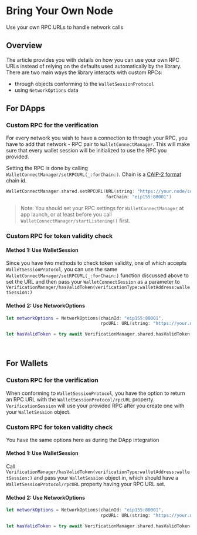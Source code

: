 # Bring Your Own Node

Use your own RPC URLs to handle network calls

## Overview

The article provides you with details on how you can use your own RPC URLs instead of relying on the defaults used automatically by the library. There are two main ways the library interacts with custom RPCs: 
- through objects conforming to the ``WalletSessionProtocol``
- using ``NetworkOptions`` data

## For DApps


### Custom RPC for the verification

For every network you wish to have a connection to through your RPC, you have to add that network - RPC pair to ``WalletConnectManager``. This will make sure that every wallet session will be initialized to use the RPC you provided. 

Setting the RPC is done by calling ``WalletConnectManager/setRPCURL(_:forChain:)``. Chain is a [CAIP-2 format](https://github.com/ChainAgnostic/CAIPs/blob/master/CAIPs/caip-2.md) chain id.

```swift
WalletConnectManager.shared.setRPCURL(URL(string: "https://your.node/some/thing")!, 
                                      forChain: "eip155:80001")
```

> Note: You should set your RPC settings for ``WalletConnectManager`` at app launch, or at least before you call ``WalletConnectManager/startListening()`` first.

### Custom RPC for token validity check

#### Method 1: Use WalletSession

Since you have two methods to check token validity, one of which accepts ``WalletSessionProtocol``, you can use the same ``WalletConnectManager/setRPCURL(_:forChain:)`` function discussed above to set the URL and then pass your ``WalletConnectSession`` as a parameter to ``VerificationManager/hasValidToken(verificationType:walletAddress:walletSession:)``

#### Method 2: Use NetworkOptions

```swift
let networkOptions = NetworkOptions(chainId: "eip155:80001", 
                                    rpcURL: URL(string: "https://your.node/some/thing")!)

let hasValidToken = try await VerificationManager.shared.hasValidToken(verificationType: .kyc,
                                                                       walletAddress: walletAddress,
                                                                       networkOptions: networkOptions)
```

## For Wallets

### Custom RPC for the verification

When conforming to ``WalletSessionProtocol``, you have the option to return an RPC URL with the ``WalletSessionProtocol/rpcURL`` property.
``VerificationSession`` will use your provided RPC after you create one with your `WalletSession` object.

### Custom RPC for token validity check

You have the same options here as during the DApp integration

#### Method 1: Use WalletSession

Call ``VerificationManager/hasValidToken(verificationType:walletAddress:walletSession:)`` and pass your `WalletSession` object in, which should have a ``WalletSessionProtocol/rpcURL`` property having your RPC URL set.

#### Method 2: Use NetworkOptions

```swift
let networkOptions = NetworkOptions(chainId: "eip155:80001", 
                                    rpcURL: URL(string: "https://your.node/some/thing")!)

let hasValidToken = try await VerificationManager.shared.hasValidToken(verificationType: .kyc,
                                                                       walletAddress: walletAddress,
                                                                       networkOptions: networkOptions)
```
